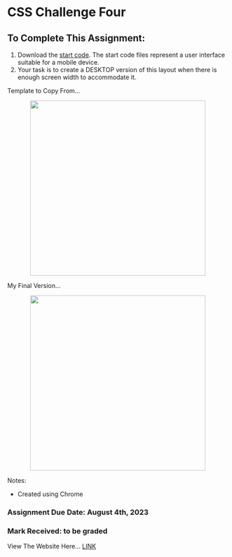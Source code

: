  # CSS Challenge Four
 
## To Complete This Assignment: 

1. Download the [start code](https://github.com/JessicaGilfillan/COMP1054_Winter2023/tree/main/labs/lab9_10). The start code files represent a user interface suitable for a mobile device.
2. Your task is to create a DESKTOP version of this layout when there is enough screen width to accommodate it.

Template to Copy From...

<p align="center">
<img width="400" src="https://github.com/matthewantonis-georgiancollege/CSS_COMP1054/assets/122380719/c3507c9d-ebc3-4fcf-80bb-d7589aecf291">
</p>

My Final Version...

<p align="center">
<img width="400" src="https://github.com/matthewantonis-georgiancollege/CSS_COMP1054/assets/122380719/6aaa1e55-a23a-49b5-ad22-9fb6485a09b4">
</p>

Notes: 
- Created using Chrome

### Assignment Due Date: August 4th, 2023
### Mark Received: to be graded

View The Website Here... [LINK]()
